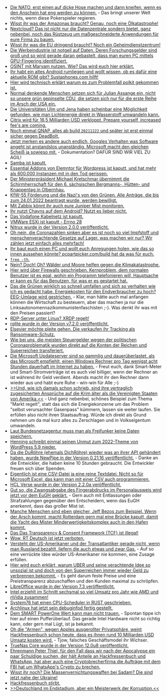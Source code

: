 * [Die NATO, erst einen auf dicke Hose machen und dann kneifen, wenn es den Anschein hat eng werden zu können.](https://blog.fefe.de/?ts=9f085f1e) - Das bringt unserer Welt nichts, wenn diese Pokerspieler regieren.
* [Wisst ihr was der Amazonas braucht? Genau, noch eine Ölkatastrophe!](https://netzfrauen.org/2022/01/31/ecuador-3/)
* [Nextcloud? Das ist nicht nur die Datenzentrale sondern bietet, ganz nebenbei, noch das Rüstzeug um maßgeschneiderte Anwendungen für eure Firma zu bauen.](https://nextcloud.com/blog/community-interview-gestion/)
* [Wisst ihr was die EU dringend braucht? Noch ein Geheimdienstzentrum!](https://netzpolitik.org/2022/strategischer-kompass-eu-soll-neues-geheimdienstzentrum-erhalten/)
* [Die Werbeindustrie ist notgeil auf Daten. Deren Forschungsgelder sind groß und so wird gerade daran gebastelt, dass man euren PC mittels GPU-Fingering identifiziert.](https://www.bleepingcomputer.com/news/security/researchers-use-gpu-fingerprinting-to-track-users-online/)
* [OSINT mit Maryam nutzen. Wie? Das wird euch hier erklärt.](https://scheible.it/kali-linux-tools_maryam/)
* [Ihr habt ein altes Android rumliegen und wollt wissen, ob es dafür eine aktuelle ROM gibt? Sustaphones.com hilft!](https://www.onli-blogging.de/2123/Sustaphones-mit-mehr-Roms-und-Daten-zum-Kopfhoereranschluss.html)
* [Hier wird technisch erklärt warum es zum Problemfall polkit gekommen ist.](https://utcc.utoronto.ca/~cks/space/blog/unix/Argv0IsEasy)
* [Normal denkende Menschen setzen sich für Julian Assange ein, nicht so unsere grün gepinselte CDU, die setzen sich nur für die erste Reihe im Arsch der USA ein.](https://blog.fefe.de/?ts=9f093c66)
* [Die Universitäten Ulm und Jena haben scheinbar eine Möglichkeit gefunden, wie man Lichtenergie direkt in Wasserstoff umwandeln kann.](https://www.sonnenseite.com/de/wissenschaft/gruener-wasserstoff-auf-knopfdruck/)
* [Citrix wird für 16,5 Milliarden USD verkloppt. Prepare yourself, increased fee's are coming.](https://www.borncity.com/blog/2022/02/01/citrix-wird-fr-165-milliarden-dollar-gekauft/)
* [Noch einmal QNAP, alles ab build `20211222` und später ist erst einmal sicher gegen DeadBolt.](https://www.borncity.com/blog/2022/02/01/qnap-deadbolt-angriffe-ber-eine-im-dezember-2021-gepatchte-schwachstelle/)
* [Jetzt merken es andere auch endlich, Googles Verhalten was Software angeht ist anstandslos unanständig. Microsoft macht den gleichen Scheiß ja sowieso mit.](https://www.borncity.com/blog/2022/02/01/entwickelt-sich-der-google-chrome-zum-problembr/) - Dokumentation? DAFÜR SIND WIR VIEL ZU AGIL!
* [Samba ist kaputt.](https://www.bleepingcomputer.com/news/security/samba-bug-can-let-remote-attackers-execute-code-as-root/)
* [Essential Addons von Elemntor für Wordpress ist kaputt, und hat mehr als 600.000 Instanzen mit in den Tod gerissen.](https://www.bleepingcomputer.com/news/security/600k-wordpress-sites-impacted-by-critical-plugin-rce-vulnerability/)
* [Der Ministerpräsident Michael Kretschmar übernimmt die Schirmherrschaft für den 6. sächsischen Bergmanns-, Hütten- und Knappentag in Olbernhau.](https://knappenverein.de/ministerpraesident-uebernimmt-schirmherrschaft-fuer-6-saechsischen-bergmanns-huetten-und-knappentag-in-olbernhau/)
* [KfW-55 Förderung und die Nazi's von den Grünen. Alle Anträge, die bis zum 24.01.2022 beantragt wurde, werden bewilligt.](https://www.sonnenseite.com/de/wirtschaft/loesung-fuer-kfw-gebaeudefoerderung-alle-antraege-bis-24-januar-werden-bewilligt/)
* [Mit Zabbix könnt ihr auch eure Juniper Mist monitoren.](https://blog.zabbix.com/monitoring-juniper-mist-wireless-network/19093/)
* [Ihr nutzt Chayns auf dem Android? Nutzt es lieber nicht.](https://www.kuketz-blog.de/chayns-corona-terminbuchungs-app-mit-deutlichen-verstoessen-gegen-ttdsg-dsgvo/)
* [Das Vodafone Kabelnetz ist kaputt.](https://www.borncity.com/blog/2022/01/31/strung-im-vodafone-kabelnetz-31-1-2022/)
* [VMWare ESXi ist kaputt - Errno 28](http://woshub.com/vmware-esxi-no-space-left-device/)
* [Nitrux wurde in der Version 2.0.0 veröffentlicht.](https://lwn.net/Articles/883323/rss)
* [Oh nein, die Coronazahlen sinken aber es ist noch so viel Impfstoff und menschenverachtende Gesetze auf Lager. was machen wir nur? Wir zählen jetzt einfach alles mehrfach!](https://blog.fefe.de/?ts=9f063d8b)
* [Ihr baut euch einen PC und wollt euch Anregungen holen, wie das so innen aussehen könnte? pcpartpicker.com/build hat da was für euch.](https://pcpartpicker.com/builds/)
* [`free -th`.](https://pimylifeup.com/free-command-linux/)
* [Nein? Doch! Oh? Wälder und Moore helfen gegen die Klimakatastrophe.](https://www.sonnenseite.com/de/umwelt/waelder-und-moore-koennen-uns-helfen/)
* [Hier wird über Firewalls geschrieben. Kernproblem, dem normalen Benutzer ist es egal, wohin ein Programm telefonieren will, Hauptsache er kann es für das Benutzen, für was er es gestartet hat.](https://utcc.utoronto.ca/~cks/space/blog/tech/HostFirewallsLimits)
* [Das die Grünen wirklich so schnell umfallen und sich so verhalten wie ich es gedacht habe. Energiekosten für den Endverbraucher zu hoch? EEG-Umlage wird gestrichen.](https://blog.fefe.de/?ts=9f0494a7) - Klar, man hätte auch mal anfangen können die Wirtschaft zu besteuern, aber das machen ja nur die Linksautonomennazikommunistenfaschisten ;-). Was denkt ihr was mit den Preisen passiert? 
* [RDP-Server unter Linux? XRDP regelt!](http://xrdp.org/)
* [rqlite wurde in der Version v7.2.0 veröffentlicht.](https://github.com/rqlite/rqlite/releases/tag/v7.2.0)
* [Elsevier möchte pleite gehen. Die verkaufen ihr Tracking als Ransomware-Schutz.](https://blog.fefe.de/?ts=9f0492fe)
* [Wie bei uns, die meisten Steuergelder wegen der politischen Coronaproblematik wurden direkt auf die Konten der Reichen und Superreichen transferiert.](https://blog.fefe.de/?ts=9f04e18c)
* [Die Microsoft Updateserver sind so gammlig und dauerüberlastet, als das Microsoft empfiehlt, einen Windows Rechner pro Tag wenigst acht Stunden dauerhaft im Internet zu haben.](https://blog.fefe.de/?ts=9f075d61) - Freut euch, dank Smart-Meter und Smart-Stromverträge ist es auch viel billiger, wenn der Rechner an ist während ihr Geld verdient. Abends macht ihr den Rechner dann wieder aus und habt eure Ruhe - win-win für Alle ;-)
* [>>Und, wie ich damals schon schrieb, sind ihre vertraglich zugesicherten Ansprüche auf die Krim älter als die Vereinigten Staaten von Amerika.<<](https://blog.fefe.de/?ts=9f075b31) - Und ganz nebenbei, schönes Beispiel zum Thema "Markt regelt", statt das sich die Energiekonzerne um das Problem "selbst verursachter Gasenpass" kümmern, lassen sie weiter laufen. Sie erfüllen also nicht ihren Staatsauftrag. Würde ich direkt als Grund nehmen um da mal kurz alles zu Zerschlagen und in Volkseigentum umwandeln.
* [Laut Bundesnetzagentur muss man als Freifunker keine Daten speichern.](https://netzpolitik.org/2022/offene-wlans-keine-speicherpflicht-fuer-freifunk-netze/)
* [Henning schreibt einmal seinen Unmut zum 2022-Theme von WordPress 5.9 nieder.](https://www.henning-uhle.eu/informatik/wordpress-und-bloggen/wordpress-5-9-full-site-editing-oder-lieber-nicht)
* [Da die DuRöhre (ehemals DichRöhre) wieder was an ihrer API gehändert haben, wurde NewPipe in der Version 0.21.16 veröffentlicht.](https://newpipe.net/blog/pinned/release/newpipe-0.21.16-hotfix/) - Danke an die Entwickler, die haben keine 10 Stunden gebraucht. Die Entwickler freuen sich über Spenden.
* [Eigentlich ist eine CSV-Datei ja eine reine Textdatei. Nicht so für Microsoft Excel, das kann man mit einer CSV auch programmieren.](https://www.borncity.com/blog/2022/02/02/schdliche-csv-dateien-knnen-bazarbackdoor-installieren/)
* [HCL Verse wurde in der Version 2.2.0a veröffentlicht.](https://n-komm.de/hcl-verse-on-premises-2-2-0a-fix-release/)
* [Gut so, die Zwangsabgabe des Fingerabdrucks im Personalausweis wird jetzt vor dem EuGH geklärt.](https://netzpolitik.org/2022/personalausweis-zwangsweise-abgabe-der-fingerabdruecke-kommt-vor-den-eugh/) - Gern auch mit Entlassungen oder Strafzahlungen gegenüber den Entscheidern, wenn das EuGH anerkennt, dass das großer Mist ist.
* [Manche Menschen sind eben gleicher, Jeff Bezos zum Beispiel. Wenn der Arsch kommt, macht Rotterdam gern mal eine Brücke kaputt, damit die Yacht des Mister Minderwertigkeitskomplex auch in den Hafen kommt.](https://blog.fefe.de/?ts=9f0437f8)
* [Das Das Transparency & Consent Framework (TCF) ist illegal!](https://blog.fefe.de/?ts=9f043127)
* [Wow, RT Deutsch ist jetzt verboten.](https://blog.fefe.de/?ts=9f04304d)
* [Versteht der US-Amerikaner und der Transatlantiker gerade nicht, wenn man Russland bezahlt, liefern die auch etwas und zwar Gas.](https://blog.fefe.de/?ts=9f05b319) - Auf so eine verrückte Idee würder US-Amerikaner nie kommen, eine Zusage erfüllen.
* [Hier wird euch erklärt, warum UBER und seine verachtende Idee so unsozial ist und doch von den Superreichen immer wieder Geld zu verbrennen bekommt.](https://theweek.com/articles/675434/how-uber-could-become-nightmarish-monopoly) - Es geht darum feste Preise und eine Preistransparenz abzuschaffen und den Kunden maximal zu schröpfen.
* [LibreOffice wurde in der Version 7.3 veröffentlicht.](https://lwn.net/Articles/883542/rss)
* [Intel erziehlt im Schnitt sechsmal so viel Umsatz pro Jahr wie AMD und nVidia zusammen!](https://www.3dcenter.org/news/die-amd-geschaeftsergebnisse-im-vierten-quartal-sowie-gesamtjahr-2021)
* [System76 hat einen CPU-Scheduler in RUST geschrieben.](https://www.phoronix.com/scan.php?page=news_item&px=System76-Scheduler-1.0)
* [Archlinux hat jetzt sein debuginfod fertig gestellt.](https://archlinux.org/news/debug-packages-and-debuginfod/)
* [Dem SMART PowerOne Wert kann man nicht trauen.](https://utcc.utoronto.ca/~cks/space/blog/tech/SMARTWeirdPowerOnHours) - Spontan tippe ich hier auf einen Pufferüberlauf. Das gerade Intel Hardware nicht so richtig kann, oder gern mal Lügt, ist ja bekannt.
* [Oh die "Armen", wegen Apples ausgerollter Privatsphäre, weint Hackfressenbuch schon heute, dass es ihnen rund 10 Milliarden USD Umsatz kosten wird.](https://blog.fefe.de/?ts=9f05476f) - Tjow, falsches Geschäftsmodel ihr Wichser.
* [TrueNas Core wurde in der Version 12.0u8 veröffentlicht.](https://www.truenas.com/docs/releasenotes/core/12.0u8/)
* [Ehrenmann Peter Thiel, für den Fall dass wir nach der Apocalypse ein paar Schuldige suchen, der hält Anteile an Hackfressenbuch und WhatsApp, hat aber auch eine Cryptobrecherfirma die Aufträge mit dem FBI hat um WhatsApp's Crypto zu brechen.](https://blog.fefe.de/?ts=9f03f74d)
* [Wisst ihr noch? Die Massenvernichtungswaffen bei Sadam? Die sind jetzt nahe der Ukraine!](https://blog.fefe.de/?ts=9f02923a)
* [Hackfressenbuch stirbt.](https://blog.fefe.de/?ts=9f02e614)
* [>>Deutschland im Endstadium, aber ein Meisterwerk der Korruption.<<](https://blog.fefe.de/?ts=9f02c385)
